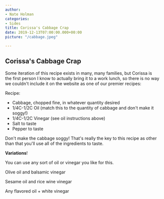 ```yaml
---
author:
- Nate Holman
categories:
- Sides
title: Corissa's Cabbage Crap
date: 2019-12-13T07:00:00.000+00:00
picture: "/cabbage.jpeg"

---
```

## Corissa's Cabbage Crap

Some iteration of this recipe exists in many, many families, but Corissa is the first person I know to actually bring it to a work lunch, so there is no way we couldn't include it on the website as one of our premier recipes:

Recipe:

* Cabbage, chopped fine, in whatever quantity desired
* 1/4C-1/2C Oil (match this to the quantity of cabbage and don't make it soggy!)
* 1/4C-1/2C Vinegar (see oil instructions above)
* Salt to taste
* Pepper to taste

Don't make the cabbage soggy! That's really the key to this recipe as other than that you'll use all of the ingredients to taste.

**Variations**!

You can use any sort of oil or vinegar you like for this. 

Olive oil and balsamic vinegar

Sesame oil and rice wine vinegar

Any flavored oil + white vinegar